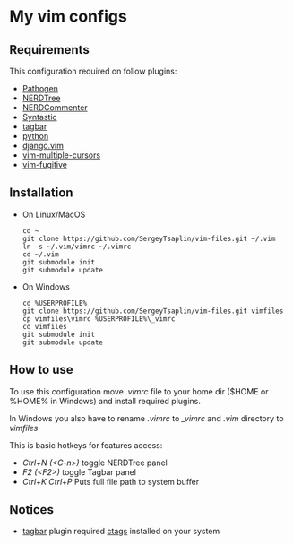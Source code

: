 My vim configs
==============

Requirements
------------

This configuration required on follow plugins:
  * [Pathogen](https://github.com/tpope/vim-pathogen)
  * [NERDTree](https://github.com/scrooloose/nerdtree)
  * [NERDCommenter](https://github.com/scrooloose/nerdcommenter)
  * [Syntastic](https://github.com/scrooloose/syntastic)
  * [tagbar](https://github.com/majutsushi/tagbar)
  * [python](https://github.com/vim-scripts/python.vim)
  * [django.vim](https://github.com/vim-scripts/django.vim)
  * [vim-multiple-cursors](https://github.com/terryma/vim-multiple-cursors)
  * [vim-fugitive](https://github.com/tpope/vim-fugitive)

Installation
------------

  * On Linux/MacOS

        cd ~
        git clone https://github.com/SergeyTsaplin/vim-files.git ~/.vim
        ln -s ~/.vim/vimrc ~/.vimrc
        cd ~/.vim
        git submodule init
        git submodule update

  * On Windows

        cd %USERPROFILE%
        git clone https://github.com/SergeyTsaplin/vim-files.git vimfiles
        cp vimfiles\vimrc %USERPROFILE%\_vimrc
        cd vimfiles
        git submodule init
        git submodule update


How to use
----------

To use this configuration move _.vimrc_ file to your home dir ($HOME or %HOME% in Windows) and install required plugins.

In Windows you also have to rename _.vimrc_ to _&#95;vimrc_ and _.vim_ directory to _vimfiles_

This is basic hotkeys for features access:

* _Ctrl+N (&lt;C-n&gt;)_ toggle NERDTree panel
* _F2 (&lt;F2&gt;)_ toggle Tagbar panel
* _Ctrl+K Ctrl+P_ Puts full file path to system buffer

Notices
-------

* [tagbar](https://github.com/majutsushi/tagbar) plugin required [ctags](http://ctags.sourceforge.net/) installed on your system
